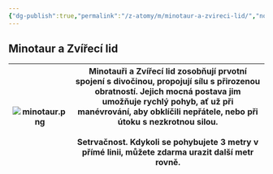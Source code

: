 ```yaml
---
{"dg-publish":true,"permalink":"/z-atomy/m/minotaur-a-zvireci-lid/","noteIcon":""}
---
```


## Minotaur a Zvířecí lid

| ![minotaur.png](/img/user/z_img/minotaur.png) | Minotauři a Zvířecí lid zosobňují prvotní spojení s divočinou, propojují sílu s přirozenou obratností. Jejich mocná postava jim umožňuje rychlý pohyb, ať už při manévrování, aby obklíčili nepřátele, nebo při útoku s nezkrotnou silou.<br><br>**Setrvačnost**. Kdykoli se pohybujete 3 metry v přímé linii, můžete zdarma urazit další metr rovně. |
| ----------------- | ----------------------------------------------------------------------------------------------------------------------------------------------------------------------------------------------------------------------------------------------------------------------------------------------------------------------------------------------------- |

